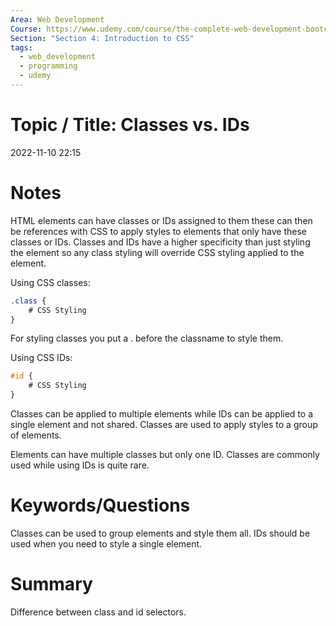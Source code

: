 ```yaml
---
Area: Web Development
Course: https://www.udemy.com/course/the-complete-web-development-bootcamp/
Section: "Section 4: Introduction to CSS"
tags:
  - web_development
  - programming
  - udemy
---
```

# Topic / Title: Classes vs. IDs

2022-11-10
22:15


# Notes
HTML elements can have classes or IDs assigned to them these can then be references with CSS to apply styles to elements that only have these classes or IDs. Classes and IDs have a higher specificity than just styling the element so any class styling will override CSS styling applied to the element.

Using CSS classes:
```css
.class {
	# CSS Styling
}
```
For styling classes you put a . before the classname to style them.

Using CSS IDs:
```css
#id {
	# CSS Styling
}
```

Classes can be applied to multiple elements while IDs can be applied to a single element and not shared. Classes are used to apply styles to a group of elements.

Elements can have multiple classes but only one ID. Classes are commonly used while using IDs is quite rare.

# Keywords/Questions
Classes can be used to group elements and style them all.
IDs should be used when you need to style a single element.
# Summary
Difference between class and id selectors.